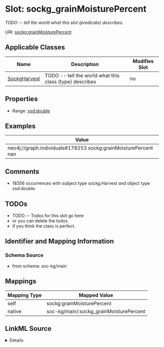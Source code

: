 

# Slot: sockg_grainMoisturePercent


_TODO -- tell the world what this slot (predicate) describes._





URI: [sockg:grainMoisturePercent](http://www.semanticweb.org/sockg/ontologies/2024/0/soil-carbon-ontology/grainMoisturePercent)



<!-- no inheritance hierarchy -->





## Applicable Classes

| Name | Description | Modifies Slot |
| --- | --- | --- |
| [SockgHarvest](../classes/SockgHarvest.md) | TODO -- tell the world what this class (type) describes |  no  |







## Properties

* Range: [xsd:double](http://www.w3.org/2001/XMLSchema#double)






## Examples

| Value |
| --- |
| neo4j://graph.individuals#178253 sockg:grainMoisturePercent nan |

## Comments

* 18356 occurrences with subject type sockg:Harvest and object type xsd:double.

## TODOs

* TODO -- Todos for this slot go here
* or you can delete the todos
* if you think the class is perfect.

## Identifier and Mapping Information







### Schema Source


* from schema: soc-kg/main




## Mappings

| Mapping Type | Mapped Value |
| ---  | ---  |
| self | sockg:grainMoisturePercent |
| native | soc-kg/main/:sockg_grainMoisturePercent |




## LinkML Source

<details>
```yaml
name: sockg_grainMoisturePercent
description: TODO -- tell the world what this slot (predicate) describes.
todos:
- TODO -- Todos for this slot go here
- or you can delete the todos
- if you think the class is perfect.
comments:
- 18356 occurrences with subject type sockg:Harvest and object type xsd:double.
examples:
- value: neo4j://graph.individuals#178253 sockg:grainMoisturePercent nan
from_schema: soc-kg/main
rank: 1000
slot_uri: sockg:grainMoisturePercent
alias: sockg_grainMoisturePercent
domain_of:
- sockg_Harvest
range: double

```
</details>